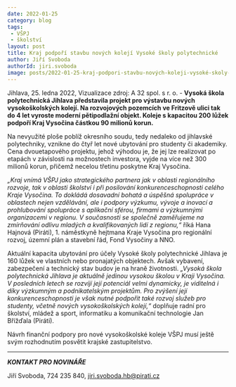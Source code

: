 ```yaml
---
date: 2022-01-25
category: blog
tags:
 - VŠPJ
 - školství
layout: post
title: Kraj podpoří stavbu nových kolejí Vysoké školy polytechnické
author: Jiří Svoboda
authorId: jiri.svoboda
image: posts/2022-01-25-kraj-podpori-stavbu-nových-koleji-vysoké-skoly-polytechnicke.jpg
---
```


Jihlava, 25. ledna 2022, Vizualizace zdroj: A 32 spol. s r. o. - **Vysoká škola polytechnická Jihlava představila projekt pro výstavbu nových vysokoškolských kolejí. Na rozvojových pozemcích ve Fritzově ulici tak do 4 let vyroste moderní pětipodlažní objekt. Koleje s kapacitou 200 lůžek podpoří Kraj Vysočina částkou 90 milionů korun.**

Na nevyužité ploše poblíž okresního soudu, tedy nedaleko od jihlavské polytechniky, vznikne do čtyř let nové ubytování pro studenty či akademiky. Cena dvouetapového projektu, jehož výhodou je, že jej lze realizovat po etapách v závislosti na možnostech investora, vyjde na více než 300 milionů korun, přičemž necelou třetinu poskytne Kraj Vysočina. 

*„Kraj vnímá VŠPJ jako strategického partnera jak v oblasti regionálního rozvoje, tak v oblasti školství i při posilování konkurenceschopnosti celého Kraje Vysočina. To dokládá dosavadní bohatá a úspěšná spolupráce v oblastech nejen vzdělávání, ale i podpory výzkumu, vývoje a inovací a prohlubování spolupráce s aplikační sférou, firmami a výzkumnými organizacemi v regionu. V současnosti se společně zaměřujeme na zmírňování odlivu mladých a kvalifikovaných lidí z regionu,“* říká Hana Hajnová (Piráti), 1. náměstkyně hejtmana Kraje Vysočina pro regionální rozvoj, územní plán a stavební řád, Fond Vysočiny a NNO.

Aktuální kapacita ubytování pro účely Vysoké školy polytechnické Jihlava je 160 lůžek ve vlastních nebo pronajatých objektech. Avšak vybavení, zabezpečení a technický stav budov je na hraně životnosti. *„Vysoká škola polytechnická Jihlava je aktuálně jedinou vysokou školou v Kraji Vysočina. V posledních letech se rozvíjí její potenciál velmi dynamicky, je viditelná i díky výzkumným a podnikatelským projektům. Pro zvýšení její konkurenceschopnosti je však nutné podpořit také rozvoj služeb pro studenty, včetně nových vysokoškolských kolejí,“* doplňuje radní pro školství, mládež a sport, informatiku a komunikační technologie Jan Břížďala (Piráti).

Návrh finanční podpory pro nové vysokoškolské koleje VŠPJ musí ještě svým rozhodnutím posvětit krajské zastupitelstvo.

---

***KONTAKT PRO NOVINÁŘE*** 

Jiří Svoboda, 724 235 840, <jiri.svoboda.hb@pirati.cz>
